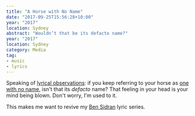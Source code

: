 ```yaml
---
title: "A Horse with No Name"
date: "2017-09-25T15:56:28+10:00"
year: "2017"
location: Sydney
abstract: "Wouldn’t that be its defacto name?"
year: "2017"
location: Sydney
category: Media
tag:
- music
- lyrics
---
```

Speaking of [lyrical observations]\: if you keep referring to your horse as [one with no name], isn't that its *defacto* name? That feeling in your head is your mind being blown. Don't worry, I'm used to it.

This makes me want to revive my [Ben Sidran] lyric series.

[one with no name]: https://en.wikipedia.org/wiki/A_Horse_with_No_Name
[Ben Sidran]: https://rubenerd.com/tag/ben-sidran/
[lyrical observations]: https://rubenerd.com/mrs-robinson/

